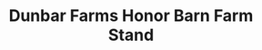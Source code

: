 ---
title: "Dunbar Farms Honor Barn Farm Stand"
url: /medford/dunbar-farms-honor-barn-farm-stand/
shop: Hofladen
---